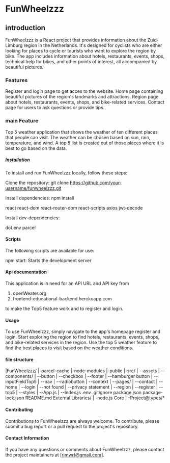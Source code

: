 
# FunWheelzzz

## introduction

FunWheelzzz is a React project that provides information about the Zuid-Limburg region in
the Netherlands. It's designed for cyclists who are either looking for places to cycle
or tourists who want to explore the region by bike.
The app includes information about hotels, restaurants, events, shops, technical help for
bikes, and other points of interest, all accompanied by beautiful pictures.

### Features
Register and login page to get acces to the website.
Home page containing beautiful pictures of the region's landmarks and attractions.
Region page about hotels, restaurants, events, shops, and bike-related services.
Contact page for users to ask questions or provide tips.

### main Feature
Top 5 weather application that shows the weather of ten different places that people
can visit.
The weather can be chosen based on sun, rain, temperature, and wind.
A top 5 list is created out of those places where it is best to go based on the data.

##### Installation

To install and run FunWheelzzz locally, follow these steps:

Clone the repository: git clone https://github.com/your-username/funwheelzzz.git

Install dependencies: npm install

react
react-dom
react-router-dom
react-scripts
axios
jwt-decode

Install dev-dependencies:

dot.env
parcel

#### Scripts
The following scripts are available for use:

npm start: Starts the development server

#### Api documentation

This application is in need for an API URL and API key from

1. openWeater.org
2. frontend-educational-backend.herokuapp.com

to make the Top5 feature work and to register and login.

#### Usage

To use FunWheelzzz, simply navigate to the app's homepage register and login.
Start exploring the region to find hotels, restaurants, events, shops, and
bike-related services in the region.
Use the top 5 weather feature to find the best places to visit based on the 
weather conditions.

#### file structure

|FunWheelzzz/
|-parcel-cache
|-node-modules
|-public
|-src/
| --assets
| --components/
|   --button
|   --checkbox
|   --footer
|   --hamburger button
|   --inputFieldTop5
|   --nav
|   --radiobutton
| --context
| --pages/
|   --contact
|   --home
|   --login
|   --not found
|   --privacy statement
|   --region
|   --register
|   --top5
| --styles
| --App.js
| --Index.js
.env
.gitignore
package.json
package-lock.json
README.md
External Libraries/
| -node.js Core
| -Project@types/*

#### Contributing
Contributions to FunWheelzzz are always welcome. To contribute, please submit a bug report or a pull request to the project's repository.

#### Contact Information
If you have any questions or comments about FunWheelzzz, please contact the project maintainers at [rjmwrt@gmail.com].





